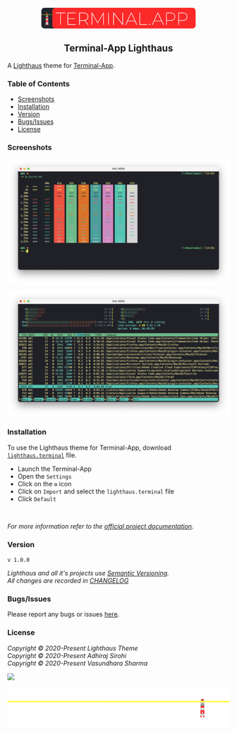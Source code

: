 <p align="center"><img src="https://raw.githubusercontent.com/lighthaus-theme/terminal-app/19bad9098cb9942dd07334535588d67ced584a8a/assets/terminal-app-badge.svg" width="350"><p>

<h2 align="center">Terminal-App Lighthaus</h2

A [Lighthaus](https://github.com/lighthaus-theme/lighthaus) theme for [Terminal-App](https://support.apple.com/en-in/guide/terminal/welcome/mac).

### Table of Contents
- [Screenshots](#screenshots)
- [Installation](#installation)
- [Version](#version)
- [Bugs/Issues](#bugs/issues)
- [License](#license)

### Screenshots

<p align="center"><img src="https://github.com/lighthaus-theme/terminal-app/blob/master/assets/terminal-app-01.png?raw=true"><p>

<p align="center"><img src="https://github.com/lighthaus-theme/terminal-app/blob/master/assets/terminal-app-02.png?raw=true"><p>


### Installation
To use the Lighthaus theme for Terminal-App, download [`lighthaus.terminal`](https://github.com/lighthaus-theme/terminal-app/blob/master/src/lighthaus.terminal) file. <br>
- Launch the Terminal-App
- Open the `Settings`
- Click on the `⚙` icon
- Click on `Import` and select the `lighthaus.terminal` file
- Click `Default`
</br>


_For more information refer to the [official project documentation](https://support.apple.com/en-in/guide/terminal/trml107/2.10/mac/10.15)._

### Version
```vim
v 1.0.0
```

_Lighthaus and all it's projects use [Semantic Versioning](https://semver.org/)._ <br/>
_All changes are recorded in [CHANGELOG](https://github.com/lighthaus-theme/terminal-app/blob/master/CHANGELOG.md)_

### Bugs/Issues
Please report any bugs or issues [here](https://github.com/lighthaus-theme/terminal-app/issues).

### License 

_Copyright © 2020-Present Lighthaus Theme_<br>
_Copyright © 2020-Present Adhiraj Sirohi_<br>
_Copyright © 2020-Present Vasundhara Sharma_

<p align="left"><a href="https://github.com/lighthaus-theme/terminal-app/blob/master/LICENSE"><img src="https://img.shields.io/static/v1.svg??style=flat&logo=appveyore&label=License&message=MIT&colorA=1C918A&colorB=50C16E"/></a></p>

<p align="center"><img src="https://raw.githubusercontent.com/lighthaus-theme/lighthaus/9e5cf66db03fc3e183e6cfbf7c4c04263a4f23df/ImageResources/lighthaus-border.svg"><p>
